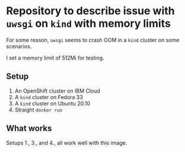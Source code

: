 # Repository to describe issue with `uwsgi` on `kind` with memory limits

For some reason, `uwsgi` seems to crash OOM in a `kind` cluster on some scenarios.

I set a memory limit of 512Mi for testing.

## Setup

1. An OpenShift cluster on IBM Cloud
2. A `kind` cluster on Fedora 33
3. A `kind` cluster on Ubuntu 20.10
4. Straight `docker run`

## What works

Setups 1., 3., and 4., all work well with this image.
